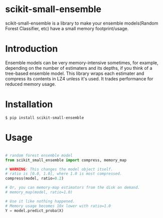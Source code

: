 scikit-small-ensemble
=====================

scikit-small-ensemble is a library to make your ensemble models(Random Forest Classifier, etc) have a small memory footprint/usage.


Introduction
============

Ensemble models can be very memory-intensive sometimes, for example, depending on the number of estimaters and its depths, if you think of a tree-based ensemble model. This library wraps each estimater and compress its contents in LZ4 unless it's used. It trades performance for reduced memory usage.


Installation
============

```
$ pip install scikit-small-ensemble
```


Usage
=====


```python

# random forest ensemble model
from scikit_small_ensemble import compress, memory_map

# WARNING: This changes the model object itself.
# ratio is [0.0, 1.0], where 1.0 is most compressed.
compress(model, ratio=0.2)

# Or, you can memory-map estimators from the disk on demand.
# memory_map(model, ratio=1.0)

# Use it like nothing happened.
# Memory usage becomes 10x lower with ratio=1.0
Y = model.predict_proba(X)
```
